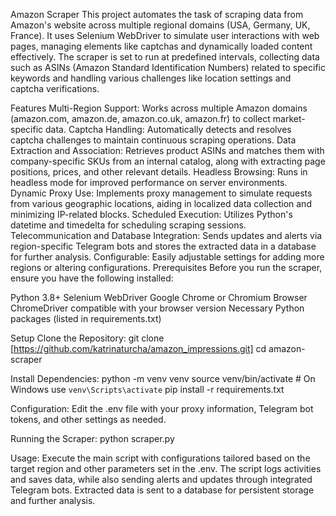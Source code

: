Amazon Scraper
This project automates the task of scraping data from Amazon's website across multiple regional domains (USA, Germany, UK, France). 
It uses Selenium WebDriver to simulate user interactions with web pages, managing elements like captchas and dynamically loaded content effectively. 
The scraper is set to run at predefined intervals, collecting data such as ASINs (Amazon Standard Identification Numbers) related to specific keywords and handling various challenges like location settings and captcha verifications.

Features
Multi-Region Support: Works across multiple Amazon domains (amazon.com, amazon.de, amazon.co.uk, amazon.fr) to collect market-specific data.
Captcha Handling: Automatically detects and resolves captcha challenges to maintain continuous scraping operations.
Data Extraction and Association: Retrieves product ASINs and matches them with company-specific SKUs from an internal catalog, along with extracting page positions, prices, and other relevant details.
Headless Browsing: Runs in headless mode for improved performance on server environments.
Dynamic Proxy Use: Implements proxy management to simulate requests from various geographic locations, aiding in localized data collection and minimizing IP-related blocks.
Scheduled Execution: Utilizes Python's datetime and timedelta for scheduling scraping sessions.
Telecommunication and Database Integration: Sends updates and alerts via region-specific Telegram bots and stores the extracted data in a database for further analysis.
Configurable: Easily adjustable settings for adding more regions or altering configurations.
Prerequisites
Before you run the scraper, ensure you have the following installed:

Python 3.8+
Selenium WebDriver
Google Chrome or Chromium Browser
ChromeDriver compatible with your browser version
Necessary Python packages (listed in requirements.txt)

Setup
Clone the Repository:
git clone [https://github.com/katrinaturcha/amazon_impressions.git]
cd amazon-scraper

Install Dependencies:
python -m venv venv
source venv/bin/activate  # On Windows use `venv\Scripts\activate`
pip install -r requirements.txt

Configuration:
Edit the .env file with your proxy information, Telegram bot tokens, and other settings as needed.

Running the Scraper:
python scraper.py

Usage:
Execute the main script with configurations tailored based on the target region and other parameters set in the .env. 
The script logs activities and saves data, while also sending alerts and updates through integrated Telegram bots. 
Extracted data is sent to a database for persistent storage and further analysis.
